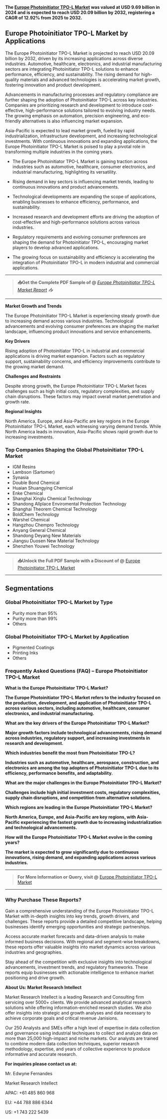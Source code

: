 <p><strong>The <a href="https://www.marketresearchintellect.com/download-sample/?rid=962580&amp;utm_source=Pulse-April-Europe&amp;utm_medium=852">Europe Photoinitiator TPO-L Market</a> was valued at USD 9.69 billion in 2024 and is expected to reach USD 20.09 billion by 2032, registering a CAGR of 12.92% from 2025 to 2032.</strong></p><h2>Europe Photoinitiator TPO-L Market by Applications&nbsp;</h2><p><p>The Europe Photoinitiator TPO-L Market is projected to reach USD 20.09 billion by 2032, driven by its increasing applications across diverse industries. Automotive, healthcare, electronics, and industrial manufacturing sectors are integrating Photoinitiator TPO-L solutions to enhance performance, efficiency, and sustainability. The rising demand for high-quality materials and advanced technologies is accelerating market growth, fostering innovation and product development.</p><p>Advancements in manufacturing processes and regulatory compliance are further shaping the adoption of Photoinitiator TPO-L across key industries. Companies are prioritizing research and development to introduce cost-effective, high-performance solutions tailored to evolving industry needs. The growing emphasis on automation, precision engineering, and eco-friendly alternatives is also influencing market expansion.</p><p>Asia-Pacific is expected to lead market growth, fueled by rapid industrialization, infrastructure development, and increasing technological investments. With continuous innovations and expanding applications, the Europe Photoinitiator TPO-L Market is poised to play a pivotal role in transforming multiple industries in the coming years.</p></p><ul><li><p>The Europe Photoinitiator TPO-L Market is gaining traction across industries such as automotive, healthcare, consumer electronics, and industrial manufacturing, highlighting its versatility.</p></li><li><p>Rising demand in key sectors is influencing market trends, leading to continuous innovations and product advancements.</p></li><li><p>Technological developments are expanding the scope of applications, enabling businesses to enhance efficiency, performance, and sustainability.</p></li><li><p>Increased research and development efforts are driving the adoption of cost-effective and high-performance solutions across various industries.</p></li><li><p>Regulatory requirements and evolving consumer preferences are shaping the demand for Photoinitiator TPO-L, encouraging market players to develop advanced applications.</p></li><li><p>The growing focus on sustainability and efficiency is accelerating the integration of Photoinitiator TPO-L in modern industrial and commercial applications.</p></li></ul><hr /><blockquote><p><strong><span class="font-[700]">📥Get the Complete PDF Sample of @ </span></strong><em><span class="font-[700]"><a href="https://www.marketresearchintellect.com/download-sample/?rid=962580&amp;utm_source=Pulse-April-Europe&amp;utm_medium=852" target="_blank" data-tracking-control-name="article-ssr-frontend-pulse_little-text-block" data-tracking-will-navigate="" data-test-link="">Europe Photoinitiator TPO-L Market Report</a>&nbsp;📥</span></em></p></blockquote><hr /><p class="" data-start="77" data-end="360"><strong data-start="77" data-end="105">Market Growth and Trends</strong></p><p class="" data-start="77" data-end="360">The Europe Photoinitiator TPO-L Market is experiencing steady growth due to increasing demand across various industries. Technological advancements and evolving consumer preferences are shaping the market landscape, influencing product innovations and service enhancements.</p><p class="" data-start="362" data-end="606"><strong data-start="362" data-end="377">Key Drivers</strong></p><p class="" data-start="362" data-end="606">Rising adoption of Photoinitiator TPO-L in industrial and commercial applications is driving market expansion. Factors such as regulatory support, sustainability concerns, and efficiency improvements contribute to the growing market demand.</p><p class="" data-start="608" data-end="849"><strong data-start="608" data-end="637">Challenges and Restraints</strong></p><p class="" data-start="608" data-end="849">Despite strong growth, the Europe Photoinitiator TPO-L Market faces challenges such as high initial costs, regulatory complexities, and supply chain disruptions. These factors may impact overall market penetration and growth rate.</p><p class="" data-start="851" data-end="1095"><strong data-start="851" data-end="872">Regional Insights</strong></p><p class="" data-start="851" data-end="1095">North America, Europe, and Asia-Pacific are key regions in the Europe Photoinitiator TPO-L Market, each witnessing varying demand trends. While North America leads in innovation, Asia-Pacific shows rapid growth due to increasing investments.</p><p><h3>Top Companies Shaping the Global Photoinitiator TPO-L Market </h3><ul><li>IGM Resins</li><li>Lambson (Sartomer)</li><li>Synasia</li><li>Double Bond Chemical</li><li>Huaian Shuangying Chemical</li><li>Enke Chemical</li><li>Shanghai Xinglu Chemical Technology</li><li>Shandong Allplace Enviromental Protection Technology</li><li>Shanghai Theorem Chemical Technology</li><li>BoldChem Technology</li><li>Warshel Chemical</li><li>Hangzhou Chempro Technology</li><li>Anyang General Chemical</li><li>Shandong Deyang New Materials</li><li>Jiangsu Duosen New Material Technology</li><li>Shenzhen Youwei Technology</li></ul></p><hr /><blockquote><p><strong>📥Unlock the Full PDF Sample with a Discount of @</strong> <a href="https://www.marketresearchintellect.com/ask-for-discount/?rid=962580&amp;utm_source=Pulse-April-Europe&amp;utm_medium=852">Europe Photoinitiator TPO-L Market</a></p></blockquote><hr /><p><h2>Segmentations</h2><h3>Global Photoinitiator TPO-L Market by Type</h3><ul><li>Purity more than 95%</li><li>Purity more than 99%</li><li>Others</li></ul><h3>Global Photoinitiator TPO-L Market by Application</h3><ul><li>Pigmented Coatings</li><li>Printing Inks</li><li>Others</li></ul></p><h3><strong>Frequently Asked Questions (FAQ) &ndash; Europe Photoinitiator TPO-L Market</strong></h3><p><strong>What is the Europe Photoinitiator TPO-L Market?</strong></p><p><strong>The Europe Photoinitiator TPO-L Market refers to the industry focused on the production, development, and application of Photoinitiator TPO-L across various sectors, including automotive, healthcare, consumer electronics, and industrial manufacturing.</strong></p><p><strong>What are the key drivers of the Europe Photoinitiator TPO-L Market?</strong></p><p><strong>Major growth factors include technological advancements, rising demand across industries, regulatory support, and increasing investments in research and development.</strong></p><p><strong>Which industries benefit the most from Photoinitiator TPO-L?</strong></p><p><strong>Industries such as automotive, healthcare, aerospace, construction, and electronics are among the top adopters of Photoinitiator TPO-L due to its efficiency, performance benefits, and adaptability.</strong></p><p><strong>What are the major challenges in the Europe Photoinitiator TPO-L Market?</strong></p><p><strong>Challenges include high initial investment costs, regulatory complexities, supply chain disruptions, and competition from alternative solutions.</strong></p><p><strong>Which regions are leading in the Europe Photoinitiator TPO-L Market?</strong></p><p><strong>North America, Europe, and Asia-Pacific are key regions, with Asia-Pacific experiencing the fastest growth due to increasing industrialization and technological advancements.</strong></p><p><strong>How will the Europe Photoinitiator TPO-L Market evolve in the coming years?</strong></p><p><strong>The market is expected to grow significantly due to continuous innovations, rising demand, and expanding applications across various industries.</strong></p><hr /><blockquote><p><span class="font-[700]"><strong>For More Information or Query, visit&nbsp;@</strong>&nbsp;</span><span class="font-[700]"><a href="https://www.marketresearchintellect.com/product/global-photoinitiator-tpo-l-market/?utm_source=Linkedin&utm_medium=852" target="_blank" data-tracking-control-name="article-ssr-frontend-pulse_little-text-block" data-tracking-will-navigate="" data-test-link="">Europe Photoinitiator TPO-L Market</a></span></p></blockquote><hr /><h3><strong data-start="0" data-end="31">Why Purchase These Reports?</strong></h3><p class="" data-start="35" data-end="297">Gain a comprehensive understanding of the Europe Photoinitiator TPO-L Market with in-depth insights into key trends, growth drivers, and challenges. These reports provide a detailed competitive landscape, helping businesses identify emerging opportunities and strategic partnerships.</p><p class="" data-start="299" data-end="540">Access accurate market forecasts and data-driven analysis to make informed business decisions. With regional and segment-wise breakdowns, these reports offer valuable insights into market dynamics across various industries and geographies.</p><p class="" data-start="542" data-end="784">Stay ahead of the competition with exclusive insights into technological advancements, investment trends, and regulatory frameworks. These reports equip businesses with actionable intelligence to enhance market positioning and drive growth.</p><p><strong><span class="font-[700]">About Us: Market Research Intellect</span></strong></p><p><span class="">Market Research Intellect is a leading Research and Consulting firm servicing over 5000+ clients. We provide advanced analytical research solutions while offering information-enriched research studies.&nbsp;</span>We also offer insights into strategic and growth analyses and data necessary to achieve corporate goals and critical revenue Janisions.</p><p><span class="">Our 250 Analysts and SMEs offer a high level of expertise in data collection and governance using industrial techniques to collect and analyze data on more than 25,000 high-impact and niche markets. Our analysts are trained to combine modern data collection techniques, superior research methodology, expertise, and years of collective experience to produce informative and accurate research.</span></p><p><strong>For inquiries please contact us at:</strong></p><p>Mr. Edwyne Fernandes</p><p>Market Research Intellect</p><p>APAC: +61 485 860 968</p><p>EU: +44 788 886 6344</p><p>US: +1 743 222 5439</p>